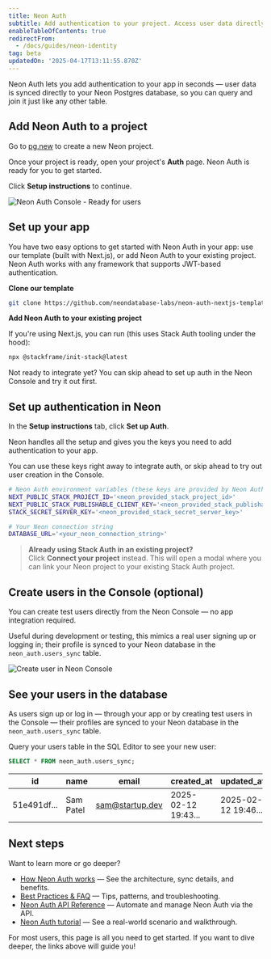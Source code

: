 ```yaml
---
title: Neon Auth
subtitle: Add authentication to your project. Access user data directly in your Postgres database.
enableTableOfContents: true
redirectFrom:
  - /docs/guides/neon-identity
tag: beta
updatedOn: '2025-04-17T13:11:55.870Z'
---
```


Neon Auth lets you add authentication to your app in seconds — user data is synced directly to your Neon Postgres database, so you can query and join it just like any other table.

<FeatureBetaProps feature_name="Neon Auth" />

<Steps>

## Add Neon Auth to a project

Go to [pg.new](https://pg.new) to create a new Neon project.

Once your project is ready, open your project's **Auth** page. Neon Auth is ready for you to get started.

Click **Setup instructions** to continue.

![Neon Auth Console - Ready for users](/docs/guides/enable-neon-auth.png)

## Set up your app

You have two easy options to get started with Neon Auth in your app: use our template (built with Next.js), or add Neon Auth to your existing project. Neon Auth works with any framework that supports JWT-based authentication.

**Clone our template**

```bash
git clone https://github.com/neondatabase-labs/neon-auth-nextjs-template.git
```

**Add Neon Auth to your existing project**

If you're using Next.js, you can run (this uses Stack Auth tooling under the hood):

```bash
npx @stackframe/init-stack@latest
```

Not ready to integrate yet? You can skip ahead to set up auth in the Neon Console and try it out first.

## Set up authentication in Neon

In the **Setup instructions** tab, click **Set up Auth**.

Neon handles all the setup and gives you the keys you need to add authentication to your app.

You can use these keys right away to integrate auth, or skip ahead to try out user creation in the Console.

```bash shouldWrap
# Neon Auth environment variables (these keys are provided by Neon Auth)
NEXT_PUBLIC_STACK_PROJECT_ID='<neon_provided_stack_project_id>'
NEXT_PUBLIC_STACK_PUBLISHABLE_CLIENT_KEY='<neon_provided_stack_publishable_client_key>'
STACK_SECRET_SERVER_KEY='<neon_provided_stack_secret_server_key>'

# Your Neon connection string
DATABASE_URL='<your_neon_connection_string>'
```

> **Already using Stack Auth in an existing project?**  
> Click **Connect your project** instead. This will open a modal where you can link your Neon project to your existing Stack Auth project.

## Create users in the Console (optional)

You can create test users directly from the Neon Console — no app integration required.

Useful during development or testing, this mimics a real user signing up or logging in; their profile is synced to your Neon database in the `neon_auth.users_sync` table.

![Create user in Neon Console](/docs/guides/neon_auth_create_user.png)

## See your users in the database

As users sign up or log in — through your app or by creating test users in the Console — their profiles are synced to your Neon database in the `neon_auth.users_sync` table.

Query your users table in the SQL Editor to see your new user:

```sql
SELECT * FROM neon_auth.users_sync;
```

| id          | name      | email           | created_at          | updated_at          | deleted_at | raw_json                     |
| ----------- | --------- | --------------- | ------------------- | ------------------- | ---------- | ---------------------------- |
| 51e491df... | Sam Patel | sam@startup.dev | 2025-02-12 19:43... | 2025-02-12 19:46... | null       | `{"id": "51e491df...", ...}` |

</Steps>

## Next steps

Want to learn more or go deeper?

- [How Neon Auth works](/docs/guides/neon-auth-how-it-works) — See the architecture, sync details, and benefits.
- [Best Practices & FAQ](/docs/guides/neon-auth-best-practices) — Tips, patterns, and troubleshooting.
- [Neon Auth API Reference](/docs/guides/neon-auth-api) — Automate and manage Neon Auth via the API.
- [Neon Auth tutorial](/docs/guides/neon-auth-tutorial) — See a real-world scenario and walkthrough.

For most users, this page is all you need to get started. If you want to dive deeper, the links above will guide you!
